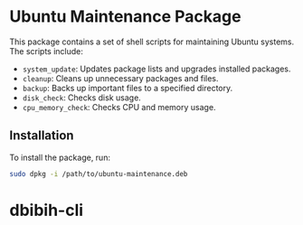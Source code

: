 # Ubuntu Maintenance Package

This package contains a set of shell scripts for maintaining Ubuntu systems. The scripts include:

- `system_update`: Updates package lists and upgrades installed packages.
- `cleanup`: Cleans up unnecessary packages and files.
- `backup`: Backs up important files to a specified directory.
- `disk_check`: Checks disk usage.
- `cpu_memory_check`: Checks CPU and memory usage.

## Installation

To install the package, run:

```bash
sudo dpkg -i /path/to/ubuntu-maintenance.deb
```
# dbibih-cli
